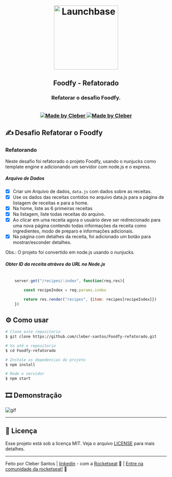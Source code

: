 <h1 align="center">
    <img alt="Launchbase" src="https://storage.googleapis.com/golden-wind/bootcamp-launchbase/logo.png" width="200px" />
</h1>

<h2 align="center">
  Foodfy - Refatorado
</h2>
<h3 align="center">
  Refatorar o desafio Foodfy.
<br>
<br>  

<p align="center">

  <a href="https://github.com/cleber-santos">
    <img alt="Made by Cleber" src="https://img.shields.io/badge/Made%20by-Cleber-orange?style=flat&logo=github">
  </a>
  <a href="https://www.linkedin.com/in/cleber-rodrigo-santos/">
    <img alt="Made by Cleber" src="https://img.shields.io/badge/LinkedIn-blue?style=flat&logo=linkedin&labelColor=blue">
  </a>

</p>

## ✍ Desafio Refatorar o Foodfy

### Refatorando

Neste desafio foi refatorado o projeto Foodfy, usando o nunjucks como template engine e adicionando um servidor com node.js e o express.

##### Arquivo de Dados

- [x] Criar um Arquivo de dados, `data.js` com dados sobre as receitas.
- [x] Use os dados das receitas contidos no arquivo data.js para a página de listagem de receitas e para a home.
- [x] Na home, liste as 6 primeiras receitas
- [x] Na listagem, liste todas receitas do arquivo.
- [x] Ao clicar em uma receita agora o usuário deve ser redirecionado para uma nova página contendo todas informações da receita como ingredientes, modo de preparo e informações adicionais.
- [x] Na página com detalhes da receita, foi adicionado um botão para mostrar/esconder detalhes.

Obs.: O projeto foi convertido em node.js usando o nunjucks.  


##### Obter ID da receita atráves da URL no Node.js

  
```js

    server.get("/recipes/:index", function(req,res){

        const recipeIndex = req.params.index

        return res.render("recipes", {item: recipes[recipeIndex]})
    })

```

## :gear: Como usar
```bash
# Clone este repositorio
$ git clone https://github.com/cleber-santos/Foodfy-refatorado.git

# Va até o repositorio
$ cd Foodfy-refatorado

# Instale as depedencias do projeto
$ npm install

# Rode o servidor
$ npm start

```

## :film_strip: Demonstração

![gif](https://github.com/cleber-santos/Foodfy-refatorado/blob/master/public/assets/Foodfy.gif)

---

## :memo: Licença

Esse projeto está sob a licença MIT. Veja o arquivo [LICENSE](/LICENSE) para mais detalhes.

---

Feito por Cleber Santos | [linkedin](https://www.linkedin.com/in/cleber-rodrigo-santos/) - com a [Rocketseat](https://rocketseat.com.br) :rocket: | [Entre na comunidade da rocketseat!](https://discordapp.com/invite/gCRAFhc) :purple_heart:
